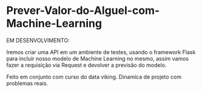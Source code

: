 # Prever-Valor-do-Alguel-com-Machine-Learning

EM DESENVOLVIMENTO:

Iremos criar uma API em um ambiente de testes, usando o framework Flask para incluir nosso modelo de Machine Learning no mesmo, assim vamos fazer a requisição via Request e devolver a previsão do modelo.

Feito em conjunto com curso do data viking. Dinamica de projeto com problemas reais.
